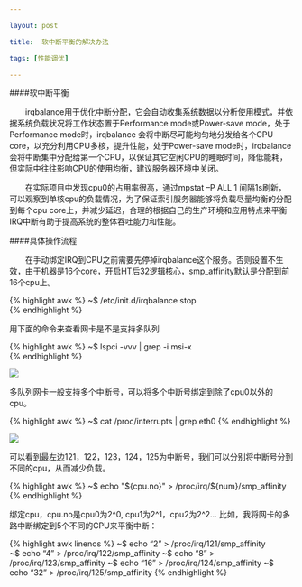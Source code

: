 ```yaml
---

layout: post

title:  软中断平衡的解决办法

tags: [性能调优]

---
```



####软中断平衡

&emsp;&emsp;irqbalance用于优化中断分配，它会自动收集系统数据以分析使用模式，并依据系统负载状况将工作状态置于Performance mode或Power-save mode，处于Performance mode时，irqbalance 会将中断尽可能均匀地分发给各个CPU core，以充分利用CPU多核，提升性能，处于Power-save mode时，irqbalance会将中断集中分配给第一个CPU，以保证其它空闲CPU的睡眠时间，降低能耗，但实际中往往影响CPU的使用均衡，建议服务器环境中关闭。

&emsp;&emsp;在实际项目中发现cpu0的占用率很高，通过mpstat –P ALL 1 间隔1s刷新，可以观察到单核cpu的负载情况，为了保证索引服务器能够将负载尽量均衡的分配到每个cpu core上，并减少延迟，合理的根据自己的生产环境和应用特点来平衡IRQ中断有助于提高系统的整体吞吐能力和性能。


####具体操作流程

&emsp;&emsp;在手动绑定IRQ到CPU之前需要先停掉irqbalance这个服务。否则设置不生效，由于机器是16个core，开启HT后32逻辑核心，smp_affinity默认是分配到前16个cpu上。

{% highlight awk %}
~$ /etc/init.d/irqbalance stop  
{% endhighlight %}

用下面的命令来查看网卡是不是支持多队列
    
{% highlight awk %}
~$ lspci -vvv | grep -i msi-x    
{% endhighlight %}
 
 ![](http://dy2012.github.io/graphics/msi.png)

多队列网卡一般支持多个中断号，可以将多个中断号绑定到除了cpu0以外的cpu。

{% highlight awk %}
~$ cat /proc/interrupts | grep eth0
{% endhighlight %}

![](http://dy2012.github.io/graphics/irq.png)

可以看到最左边121，122，123，124，125为中断号，我们可以分别将中断号分到不同的cpu，从而减少负载。

{% highlight awk %}
~$ echo "${cpu.no}" > /proc/irq/${num}/smp_affinity
{% endhighlight %}

绑定cpu，cpu.no是cpu0为2^0, cpu1为2^1，cpu2为2^2… 比如，我将网卡的多路中断绑定到5个不同的CPU来平衡中断：

{% highlight awk linenos %}
~$ echo “2” > /proc/irq/121/smp_affinity      
~$ echo “4” > /proc/irq/122/smp_affinity
~$ echo “8” > /proc/irq/123/smp_affinity
~$ echo “16” > /proc/irq/124/smp_affinity
~$ echo “32” > /proc/irq/125/smp_affinity
{% endhighlight %}

